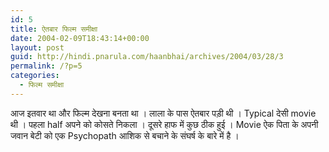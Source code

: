 ```yaml
---
id: 5
title: ऐतबार फिल्म समीक्षा
date: 2004-02-09T18:43:14+00:00
layout: post
guid: http://hindi.pnarula.com/haanbhai/archives/2004/03/28/3
permalink: /?p=5
categories:
  - फिल्म समीक्षा
---
```

आज इतवार था और फिल्म देखना बनता था । लाला के पास ऐतबार पड़ी थी । Typical देसी movie थी । पहला half अपने को कोसते निकला । दूसरे हाफ में कुछ ठीक हुई । Movie ऐक पिता के अपनी जवान बेटी को एक Psychopath आशिक से बचाने के संघर्ष के बारे में है ।
